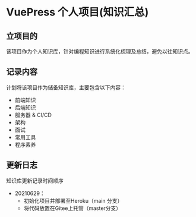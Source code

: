 # VuePress 个人项目(知识汇总)

## 立项目的
该项目作为个人知识库，针对编程知识进行系统化梳理及总结，避免以往知识点。

## 记录内容
计划将该项目作为储备知识库，主要包含以下内容：
- 前端知识
- 后端知识
- 服务器 & CI/CD
- 架构
- 面试
- 常用工具
- 程序素养

## 更新日志
知识库更新记录时间顺序
- 20210629：
  - 初始化项目并部署至Heroku（main 分支）
  - 将代码放置在Gitee上托管（master分支）

